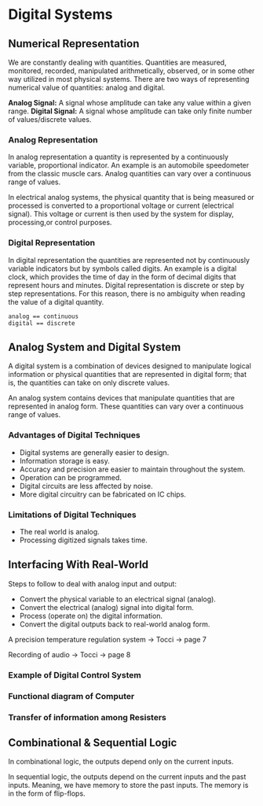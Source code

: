 # Digital Systems

## Numerical Representation

We are constantly dealing with quantities. Quantities are measured, monitored, recorded, manipulated arithmetically, observed, or in some other way utilized in most physical systems. There are two ways of representing numerical value of quantities: analog and digital.

**Analog Signal:** A signal whose amplitude can take any value within a given range.
**Digital Signal:** A signal whose amplitude can take only finite number of values/discrete values.

### Analog Representation

In analog representation a quantity is represented by a continuously variable, proportional indicator. An example is an automobile speedometer from the classic muscle cars. Analog quantities can vary over a continuous range of values.

In electrical analog systems, the physical quantity that is being measured or processed is converted to a proportional voltage or current (electrical signal). This voltage or current is then used by the system for display, processing,or control purposes.

### Digital Representation

In digital representation the quantities are represented not by continuously variable indicators but by symbols called digits. An example is a digital clock, which provides the time of day in the form of decimal digits that represent hours and minutes. Digital representation is discrete or step by step representations. For this reason, there is no ambiguity when reading the value of a digital quantity.

```
analog == continuous
digital == discrete
```

## Analog System and Digital System

A digital system is a combination of devices designed to manipulate logical information or physical quantities that are represented in digital form; that is, the quantities can take on only discrete values.

An analog system contains devices that manipulate quantities that are represented in analog form. These quantities can vary over a continuous range of values.

### Advantages of Digital Techniques

* Digital systems are generally easier to design.
* Information storage is easy.
* Accuracy and precision are easier to maintain throughout the system.
* Operation can be programmed.
* Digital circuits are less affected by noise.
* More digital circuitry can be fabricated on IC chips.

### Limitations of Digital Techniques

* The real world is analog.
* Processing digitized signals takes time.

## Interfacing With Real-World

Steps to follow to deal with analog input and output:

* Convert the physical variable to an electrical signal (analog).
* Convert the electrical (analog) signal into digital form.
* Process (operate on) the digital information.
* Convert the digital outputs back to real-world analog form.

A precision temperature regulation system -> Tocci -> page 7

Recording of audio -> Tocci -> page 8

### Example of Digital Control System

### Functional diagram of Computer

### Transfer of information among Resisters


## Combinational & Sequential Logic

In combinational logic, the outputs depend only on the current inputs. 

In sequential logic, the outputs depend on the current inputs and the past inputs. Meaning, we have memory to store the past inputs. The memory is in the form of flip-flops.
